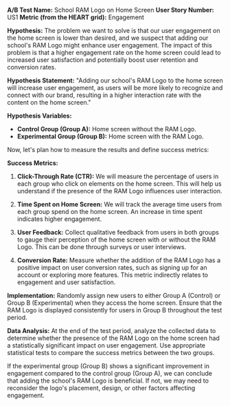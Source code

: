 **A/B Test Name:** School RAM Logo on Home Screen
**User Story Number:** US1
**Metric (from the HEART grid):** Engagement

**Hypothesis:**
The problem we want to solve is that our user engagement on the home screen is lower than desired, and we suspect that adding our school's RAM Logo might enhance user engagement. The impact of this problem is that a higher engagement rate on the home screen could lead to increased user satisfaction and potentially boost user retention and conversion rates.

**Hypothesis Statement:**
"Adding our school's RAM Logo to the home screen will increase user engagement, as users will be more likely to recognize and connect with our brand, resulting in a higher interaction rate with the content on the home screen."

**Hypothesis Variables:**
- **Control Group (Group A):** Home screen without the RAM Logo.
- **Experimental Group (Group B):** Home screen with the RAM Logo.

Now, let's plan how to measure the results and define success metrics:

**Success Metrics:**
1. **Click-Through Rate (CTR):** We will measure the percentage of users in each group who click on elements on the home screen. This will help us understand if the presence of the RAM Logo influences user interaction.

2. **Time Spent on Home Screen:** We will track the average time users from each group spend on the home screen. An increase in time spent indicates higher engagement.

3. **User Feedback:** Collect qualitative feedback from users in both groups to gauge their perception of the home screen with or without the RAM Logo. This can be done through surveys or user interviews.

4. **Conversion Rate:** Measure whether the addition of the RAM Logo has a positive impact on user conversion rates, such as signing up for an account or exploring more features. This metric indirectly relates to engagement and user satisfaction.

**Implementation:**
Randomly assign new users to either Group A (Control) or Group B (Experimental) when they access the home screen. Ensure that the RAM Logo is displayed consistently for users in Group B throughout the test period.

**Data Analysis:**
At the end of the test period, analyze the collected data to determine whether the presence of the RAM Logo on the home screen had a statistically significant impact on user engagement. Use appropriate statistical tests to compare the success metrics between the two groups.

If the experimental group (Group B) shows a significant improvement in engagement compared to the control group (Group A), we can conclude that adding the school's RAM Logo is beneficial. If not, we may need to reconsider the logo's placement, design, or other factors affecting engagement.

